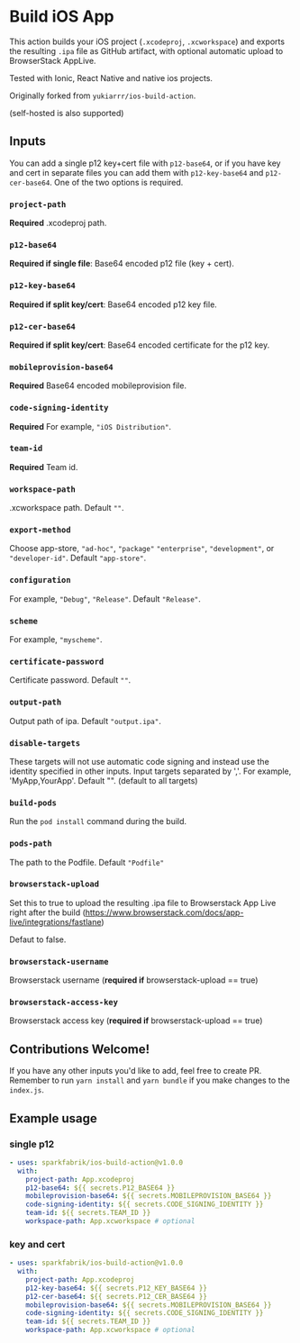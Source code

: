 # Build iOS App

This action builds your iOS project (`.xcodeproj`, `.xcworkspace`) and exports the resulting `.ipa` file as GitHub artifact, with optional automatic upload to BrowserStack AppLive.

Tested with Ionic, React Native and native ios projects.

Originally forked from `yukiarrr/ios-build-action`.

(self-hosted is also supported)

## Inputs

You can add a single p12 key+cert file with `p12-base64`, or if you have key and cert in separate files
you can add them with `p12-key-base64` and `p12-cer-base64`. One of the two options is required.

### `project-path`

**Required** .xcodeproj path.

### `p12-base64`

**Required if single file**: Base64 encoded p12 file (key + cert).

### `p12-key-base64`

**Required if split key/cert**: Base64 encoded p12 key file.

### `p12-cer-base64`

**Required if split key/cert**: Base64 encoded certificate for the p12 key.

### `mobileprovision-base64`

**Required** Base64 encoded mobileprovision file.

### `code-signing-identity`

**Required** For example, `"iOS Distribution"`.

### `team-id`

**Required** Team id.

### `workspace-path`

.xcworkspace path. Default `""`.

### `export-method`

Choose app-store, `"ad-hoc"`, `"package"` `"enterprise"`, `"development"`, or `"developer-id"`. Default `"app-store"`.

### `configuration`

For example, `"Debug"`, `"Release"`. Default `"Release"`.

### `scheme`

For example, `"myscheme"`.

### `certificate-password`

Certificate password. Default `""`.

### `output-path`

Output path of ipa. Default `"output.ipa"`.

### `disable-targets`

These targets will not use automatic code signing and instead use the identity specified in other inputs. Input targets separated by ','. For example, 'MyApp,YourApp'. Default "".  (default to all targets)

### `build-pods`

Run the `pod install` command during the build.

### `pods-path`

The path to the Podfile. Default `"Podfile"`

### `browserstack-upload`

Set this to true to upload the resulting .ipa file to Browserstack App Live right after the build (https://www.browserstack.com/docs/app-live/integrations/fastlane)

Defaut to false.

### `browserstack-username`

Browserstack username (**required if** browserstack-upload == true)

### `browserstack-access-key`

Browserstack access key (**required if** browserstack-upload == true)

## Contributions Welcome!

If you have any other inputs you'd like to add, feel free to create PR.
Remember to run `yarn install` and `yarn bundle` if you make changes to the `index.js`.

## Example usage

### single p12

```yaml
- uses: sparkfabrik/ios-build-action@v1.0.0
  with:
    project-path: App.xcodeproj
    p12-base64: ${{ secrets.P12_BASE64 }}
    mobileprovision-base64: ${{ secrets.MOBILEPROVISION_BASE64 }}
    code-signing-identity: ${{ secrets.CODE_SIGNING_IDENTITY }}
    team-id: ${{ secrets.TEAM_ID }}
    workspace-path: App.xcworkspace # optional
```

### key and cert

```yaml
- uses: sparkfabrik/ios-build-action@v1.0.0
  with:
    project-path: App.xcodeproj
    p12-key-base64: ${{ secrets.P12_KEY_BASE64 }}
    p12-cer-base64: ${{ secrets.P12_CER_BASE64 }}
    mobileprovision-base64: ${{ secrets.MOBILEPROVISION_BASE64 }}
    code-signing-identity: ${{ secrets.CODE_SIGNING_IDENTITY }}
    team-id: ${{ secrets.TEAM_ID }}
    workspace-path: App.xcworkspace # optional
```
